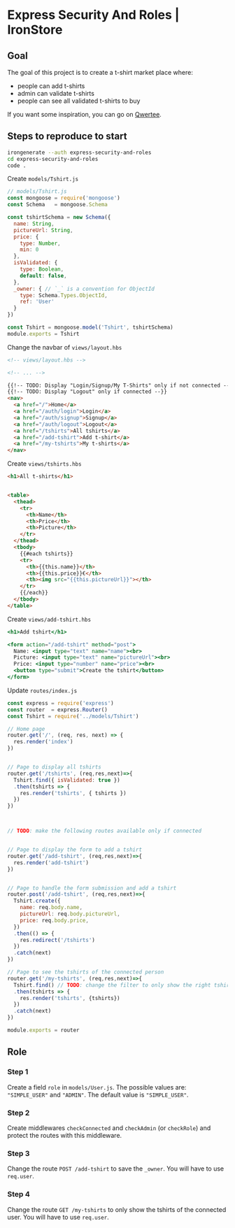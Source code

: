 # Express Security And Roles | IronStore

## Goal

The goal of this project is to create a t-shirt market place where:
- people can add t-shirts
- admin can validate t-shirts
- people can see all validated t-shirts to buy

If you want some inspiration, you can go on [Qwertee](https://www.qwertee.com).

## Steps to reproduce to start

```sh
irongenerate --auth express-security-and-roles
cd express-security-and-roles
code .
```

Create `models/Tshirt.js` 
```javascript
// models/Tshirt.js
const mongoose = require('mongoose')
const Schema   = mongoose.Schema

const tshirtSchema = new Schema({
  name: String,
  pictureUrl: String,
  price: { 
    type: Number,
    min: 0
  },
  isValidated: { 
    type: Boolean,
    default: false,
  },
  _owner: { // `_` is a convention for ObjectId
    type: Schema.Types.ObjectId, 
    ref: 'User'
  }
})

const Tshirt = mongoose.model('Tshirt', tshirtSchema)
module.exports = Tshirt
```

Change the navbar of `views/layout.hbs` 
```html
<!-- views/layout.hbs -->

<!-- ... -->

{{!-- TODO: Display "Login/Signup/My T-Shirts" only if not connected --}}
{{!-- TODO: Display "Logout" only if connected --}}
<nav>
  <a href="/">Home</a>
  <a href="/auth/login">Login</a>
  <a href="/auth/signup">Signup</a>
  <a href="/auth/logout">Logout</a>
  <a href="/tshirts">All tshirts</a>
  <a href="/add-tshirt">Add t-shirt</a>
  <a href="/my-tshirts">My t-shirts</a>
</nav>
```

Create `views/tshirts.hbs`
```html
<h1>All t-shirts</h1>


<table>
  <thead>
    <tr>
      <th>Name</th>
      <th>Price</th>
      <th>Picture</th>
    </tr>
  </thead>
  <tbody>
    {{#each tshirts}}
    <tr>
      <th>{{this.name}}</th>
      <th>{{this.price}}€</th>
      <th><img src="{{this.pictureUrl}}"></th>
    </tr>
    {{/each}}
  </tbody>
</table>
```

Create `views/add-tshirt.hbs`
```hbs
<h1>Add tshirt</h1>

<form action="/add-tshirt" method="post">
  Name: <input type="text" name="name"><br>
  Picture: <input type="text" name="pictureUrl"><br>
  Price: <input type="number" name="price"><br>
  <button type="submit">Create the tshirt</button>
</form>
```

Update `routes/index.js`
```javascript
const express = require('express')
const router  = express.Router()
const Tshirt = require('../models/Tshirt')

// Home page
router.get('/', (req, res, next) => {
  res.render('index')
})


// Page to display all tshirts
router.get('/tshirts', (req,res,next)=>{
  Tshirt.find({ isValidated: true })
  .then(tshirts => {
    res.render('tshirts', { tshirts })
  })
})



// TODO: make the following routes available only if connected 


// Page to display the form to add a tshirt
router.get('/add-tshirt', (req,res,next)=>{
  res.render('add-tshirt')
})


// Page to handle the form submission and add a tshirt
router.post('/add-tshirt', (req,res,next)=>{
  Tshirt.create({
    name: req.body.name,
    pictureUrl: req.body.pictureUrl,
    price: req.body.price,
  })
  .then(() => {
    res.redirect('/tshirts')
  })
  .catch(next)
})

// Page to see the tshirts of the connected person
router.get('/my-tshirts', (req,res,next)=>{
  Tshirt.find() // TODO: change the filter to only show the right tshirts
  .then(tshirts => {
    res.render('tshirts', {tshirts})
  })
  .catch(next)
})

module.exports = router

```


## Role

### Step 1
Create a field `role` in `models/User.js`. The possible values are: `"SIMPLE_USER"` and `"ADMIN"`. The default value is `"SIMPLE_USER"`.

### Step 2
Create middlewares `checkConnected` and `checkAdmin` (or `checkRole`) and protect the routes with this middleware.


### Step 3

Change the route `POST /add-tshirt` to save the `_owner`. You will have to use `req.user`.

### Step 4

Change the route `GET /my-tshirts` to only show the tshirts of the connected user. You will have to use `req.user`.
